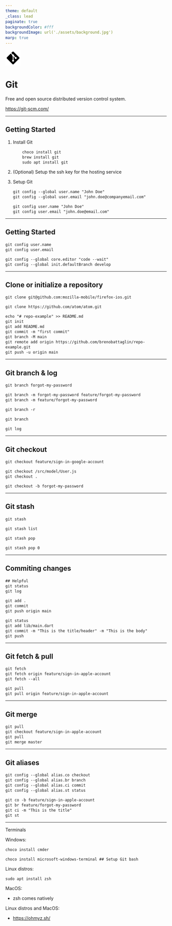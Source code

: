 ```yaml
---
theme: default
_class: lead
paginate: true
backgroundColor: #fff
backgroundImage: url('./assets/background.jpg')
marp: true
---
```

![bg left:40% 80%](assets/bxl-git.svg)

# Git

Free and open source distributed version control system.

https://git-scm.com/

---
## Getting Started

1. Install Git
    ```shell
        choco install git
        brew install git
        sudo apt install git
    ```
1. (Optional) Setup the ssh key for the hosting service

1. Setup Git
    ```shell
    git config --global user.name "John Doe"
    git config --global user.email "john.doe@companyemail.com"
    ```

    ```shell
    git config user.name "John Doe"
    git config user.email "john.doe@email.com"
    ```
---
## Getting Started

```shell
git config user.name
git config user.email
```

```shell
git config --global core.editor "code --wait"
git config --global init.defaultBranch develop
```
---
## Clone or initialize a repository

```shell
git clone git@github.com:mozilla-mobile/firefox-ios.git
```

```shell
git clone https://github.com/atom/atom.git
```

```shell
echo "# repo-example" >> README.md
git init
git add README.md
git commit -m "first commit"
git branch -M main
git remote add origin https://github.com/brenobattaglin/repo-example.git
git push -u origin main
```
---
## Git branch & log

```shell
git branch forgot-my-password
```

```shell
git branch -m forgot-my-password feature/forgot-my-password
git branch -m feature/forgot-my-password
```

```shell
git branch -r
```

```shell
git branch
```
```shell
git log
```
---
## Git checkout 

```shell
git checkout feature/sign-in-google-account
```
```shell
git checkout /src/model/User.js
git checkout .
```
```shell
git checkout -b forgot-my-password
```
---
## Git stash
```shell
git stash
```
```shell
git stash list
```
```shell
git stash pop
```
```shell
git stash pop 0
```
---
## Commiting changes

```shell
## Helpful
git status
git log
```

```shell
git add . 
git commit
git push origin main
```

```shell
git status
git add lib/main.dart
git commit -m "This is the title/header" -m "This is the body"
git push
```

---
## Git fetch & pull

```shell
git fetch
git fetch origin feature/sign-in-apple-account
git fetch --all
```

```shell
git pull
git pull origin feature/sign-in-apple-account
```
---
## Git merge
```shell
git pull
git checkout feature/sign-in-apple-account
git pull
git merge master
```
---
## Git aliases

```shell
git config --global alias.co checkout
git config --global alias.br branch
git config --global alias.ci commit
git config --global alias.st status
```

```shell
git co -b feature/sign-in-apple-account
git br feature/forgot-my-password
git ci -m "This is the title"
git st
```
---
Terminals

Windows:
```shell 
choco install cmder
```
```shell 
choco install microsoft-windows-terminal ## Setup Git bash
```

Linux distros:
```shell 
sudo apt install zsh
```

MacOS:
- zsh comes natively

Linux distros and MacOS:
- https://ohmyz.sh/